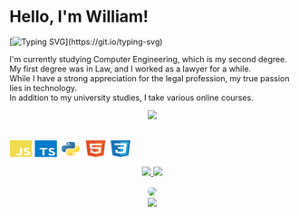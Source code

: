 # Hello, I'm William!

[![Typing SVG](https://readme-typing-svg.herokuapp.com?color=0000FF&lines=Hello+World!)](https://git.io/typing-svg)

I'm currently studying Computer Engineering, which is my second degree.  
My first degree was in Law, and I worked as a lawyer for a while.  
While I have a strong appreciation for the legal profession, my true passion lies in technology.  
In addition to my university studies, I take various online courses.

<div align="center">

  <img height="180em" src="https://github-readme-stats.vercel.app/api/top-langs/?username=WilliamJesus-engandlawyer&layout=compact&langs_count=7&theme=dracula"/>
  
</div>
  </a>
  <br> <!-- Adiciona um espaço entre o Instagram e os ícones das linguagens -->
  <div style="display: inline_block"><br>
    <img align="center" alt="JavaScript" height="30" width="40" src="https://raw.githubusercontent.com/devicons/devicon/master/icons/javascript/javascript-plain.svg">
    <img align="center" alt="Typescript" height="30" width="40" src="https://raw.githubusercontent.com/devicons/devicon/master/icons/typescript/typescript-plain.svg">
    <img align="center" alt="Python" height="30" width="40" src="https://raw.githubusercontent.com/devicons/devicon/master/icons/python/python-original.svg">
    <img align="center" alt="HTML" height="30" width="40" src="https://raw.githubusercontent.com/devicons/devicon/master/icons/html5/html5-original.svg">
    <img align="center" alt="CSS" height="30" width="40" src="https://raw.githubusercontent.com/devicons/devicon/master/icons/css3/css3-original.svg">
  </div>
</div>
 <br> <!-- Adiciona um espaço entre o Instagram e os ícones das linguagens -->

<div align="center">

 <div align="center">
  <a href="https://www.instagram.com/williamjesus992/profilecard/?igsh=ZXdsMHdsMHlrN3p5" target="_blank">
    <img src="https://img.shields.io/badge/-Instagram-%23E4405F?style=for-the-badge&logo=instagram&logoColor=white" target="_blank">
  </a>
  <a href="https://www.linkedin.com/in/william-jesus-da-silva-a69b04198?utm_source=share&utm_campaign=share_via&utm_content=profile&utm_medium=android_app" target="_blank">
    <img src="https://img.shields.io/badge/-LinkedIn-%230077B5?style=for-the-badge&logo=linkedin&logoColor=white" target="_blank">
  </a>
</div>
  <!-- Adding your photo -->
  <br>
  <img height="150" style="border-radius:50px;" src="https://i.pinimg.com/1200x/1a/00/ea/1a00ea7e32c2440ed0bc581ce7e562b1.jpg">
</div>

<div align="center">
  <img height="180em" src="https://github-readme-stats.vercel.app/api?username=WilliamJesus-engandlawyer&show_icons=true&theme=dracula&include_all_commits=true&count_private=true"/>
</div>



